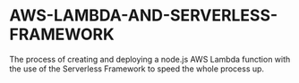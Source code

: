 # AWS-LAMBDA-AND-SERVERLESS-FRAMEWORK
The process of creating and deploying a node.js AWS Lambda function with the use of the Serverless Framework to speed the whole process up.
